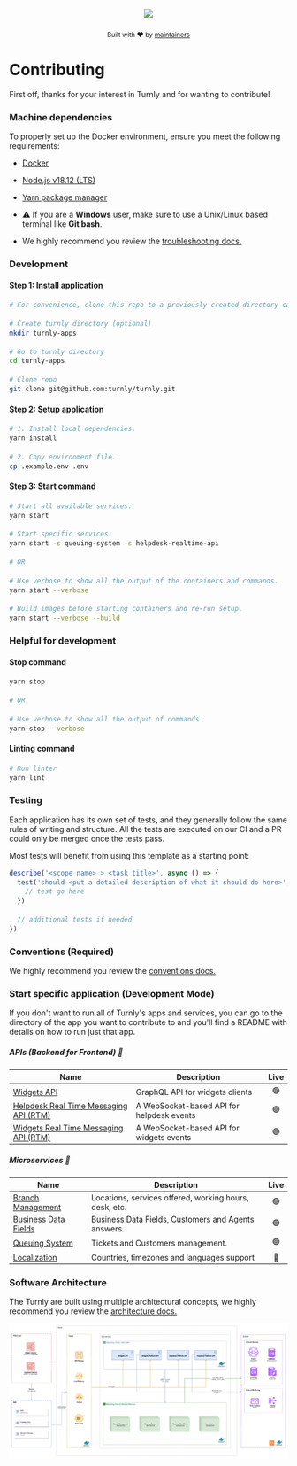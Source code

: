 <div align="center">
  <p align="center">
      <a href="https://turnly.app" target="_blank" rel="noopener">
          <img src="https://raw.githubusercontent.com/turnly/turnly/develop/docs/assets/github-header.png" />
      </a>
  </p>

  <p>
    <sub>
      Built with ❤︎ by
      <a href="/OWNERS.md">
        maintainers
      </a>
    </sub>
  </p>
</div>

# Contributing

First off, thanks for your interest in Turnly and for wanting to contribute!

### Machine dependencies

To properly set up the Docker environment, ensure you meet the following requirements:

- [Docker](https://www.docker.com)
- [Node.js v18.12 (LTS)](https://nodejs.org/en/)
- [Yarn package manager](https://yarnpkg.com/getting-started/install)

- ⚠️ If you are a **Windows** user, make sure to use a Unix/Linux
based terminal like **Git bash**.
- We highly recommend you review the [troubleshooting docs.](/docs/troubleshooting.md)

### Development

#### Step 1: Install application

```sh
# For convenience, clone this repo to a previously created directory called turnly or turnly-apps.

# Create turnly directory (optional)
mkdir turnly-apps

# Go to turnly directory
cd turnly-apps

# Clone repo
git clone git@github.com:turnly/turnly.git
```

#### Step 2: Setup application

```sh
# 1. Install local dependencies.
yarn install

# 2. Copy environment file.
cp .example.env .env
```

#### Step 3: Start command

```sh
# Start all available services:
yarn start

# Start specific services:
yarn start -s queuing-system -s helpdesk-realtime-api

# OR

# Use verbose to show all the output of the containers and commands.
yarn start --verbose

# Build images before starting containers and re-run setup.
yarn start --verbose --build
``` 

### Helpful for development

#### Stop command

```sh
yarn stop

# OR

# Use verbose to show all the output of commands.
yarn stop --verbose
```

#### Linting command

```sh
# Run linter
yarn lint
```

### Testing

Each application has its own set of tests, and they generally follow the same
rules of writing and structure. All the tests are executed on our CI and a PR
could only be merged once the tests pass.

Most tests will benefit from using this template as a starting point:

```typescript
describe('<scope name> > <task title>', async () => {
  test('should <put a detailed description of what it should do here>', () => {
    // test go here
  })

  // additional tests if needed
})
```

### Conventions (Required)

We highly recommend you review the [conventions docs.](/docs/conventions.md)

### Start specific application (Development Mode)

If you don't want to run all of Turnly's apps and services, you can go to the directory of the app
you want to contribute to and you'll find a README with details on how to run just that app.

##### APIs (Backend for Frontend) 🔗

| Name                                                                    | Description                                  | Live |
| ----------------------------------------------------------------------- | -------------------------------------------- |:----:|
| [Widgets API](/apps/widgets-api)                                        | GraphQL API for widgets clients              | 🟢   |
| [Helpdesk Real Time Messaging API (RTM)](/apps/helpdesk-realtime-api)   | A WebSocket-based API for helpdesk events    | 🟢   |
| [Widgets Real Time Messaging API (RTM)](/apps/widgets-realtime-api)     | A WebSocket-based API for widgets events     | 🟢   |

##### Microservices 🔗

| Name                                               | Description                                                       | Live |
| -------------------------------------------------- | ----------------------------------------------------------------- |:----:|
| [Branch Management](/apps/branch-management)       | Locations, services offered, working hours, desk, etc.            | 🟢   |
| [Business Data Fields](/apps/business-data-fields) | Business Data Fields, Customers and Agents answers.               | 🟢   |
| [Queuing System](/apps/queuing-system)             | Tickets and Customers management.                                 | 🟢   |
| [Localization](/apps/localization)                 | Countries, timezones and languages support                        | 🔴   |

### Software Architecture

The Turnly are built using multiple architectural concepts,
we highly recommend you review the [architecture docs.](/docs/architecture)

![high-level-architecture](/docs/diagrams/high-level-architecture.png)
